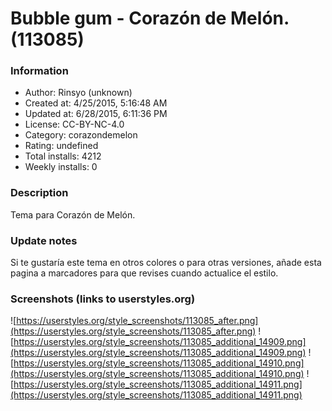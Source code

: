 # Bubble gum - Corazón de Melón. (113085)

### Information
- Author: Rinsyo (unknown)
- Created at: 4/25/2015, 5:16:48 AM
- Updated at: 6/28/2015, 6:11:36 PM
- License: CC-BY-NC-4.0
- Category: corazondemelon
- Rating: undefined
- Total installs: 4212
- Weekly installs: 0


### Description
Tema para Corazón de Melón.

### Update notes
Si te gustaría este tema en otros colores o para otras versiones, añade esta pagina a marcadores para que revises cuando actualice el estilo.

### Screenshots (links to userstyles.org)
![https://userstyles.org/style_screenshots/113085_after.png](https://userstyles.org/style_screenshots/113085_after.png)
![https://userstyles.org/style_screenshots/113085_additional_14909.png](https://userstyles.org/style_screenshots/113085_additional_14909.png)
![https://userstyles.org/style_screenshots/113085_additional_14910.png](https://userstyles.org/style_screenshots/113085_additional_14910.png)
![https://userstyles.org/style_screenshots/113085_additional_14911.png](https://userstyles.org/style_screenshots/113085_additional_14911.png)

